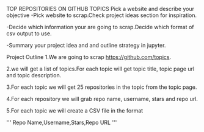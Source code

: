 TOP REPOSITORIES ON GITHUB TOPICS
Pick a website and describe your objective
-Pick website to scrap.Check project ideas section for inspiration.

-Decide which information your are going to scrap.Decide which format of csv output to use.

-Summary your project idea and and outline strategy in jupyter.

Project Outline
1.We are going to scrap https://github.com/topics.

2.we will get a list of topics.For each topic will get topic title, topic page url and topic description.

3.For each topic we will get 25 repositories in the topic from the topic page.

4.For each repository we will grab repo name, username, stars and repo url.

5.For each topic we will create a CSV file in the format

''' Repo Name,Username,Stars,Repo URL '''